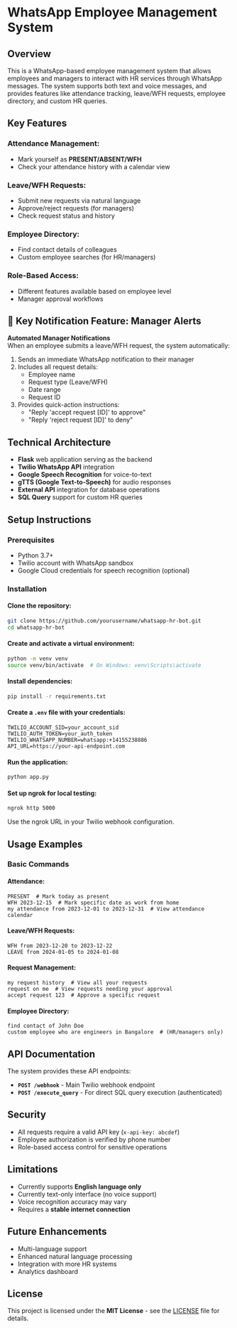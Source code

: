 # WhatsApp Employee Management System

## Overview
This is a WhatsApp-based employee management system that allows employees and managers to interact with HR services through WhatsApp messages. The system supports both text and voice messages, and provides features like attendance tracking, leave/WFH requests, employee directory, and custom HR queries.

## Key Features
### Attendance Management:
- Mark yourself as **PRESENT/ABSENT/WFH**
- Check your attendance history with a calendar view

### Leave/WFH Requests:
- Submit new requests via natural language
- Approve/reject requests (for managers)
- Check request status and history

### Employee Directory:
- Find contact details of colleagues
- Custom employee searches (for HR/managers)

### Role-Based Access:
- Different features available based on employee level
- Manager approval workflows

## 🔔 Key Notification Feature: Manager Alerts

**Automated Manager Notifications**  
When an employee submits a leave/WFH request, the system automatically:
1. Sends an immediate WhatsApp notification to their manager
2. Includes all request details:
   - Employee name
   - Request type (Leave/WFH)
   - Date range
   - Request ID
3. Provides quick-action instructions:
   - "Reply 'accept request [ID]' to approve"
   - "Reply 'reject request [ID]' to deny"


## Technical Architecture
- **Flask** web application serving as the backend
- **Twilio WhatsApp API** integration
- **Google Speech Recognition** for voice-to-text
- **gTTS (Google Text-to-Speech)** for audio responses
- **External API** integration for database operations
- **SQL Query** support for custom HR queries

## Setup Instructions
### Prerequisites
- Python 3.7+
- Twilio account with WhatsApp sandbox
- Google Cloud credentials for speech recognition (optional)

### Installation
#### Clone the repository:
```bash
git clone https://github.com/yourusername/whatsapp-hr-bot.git
cd whatsapp-hr-bot
```
#### Create and activate a virtual environment:
```bash
python -m venv venv
source venv/bin/activate  # On Windows: venv\Scripts\activate
```
#### Install dependencies:
```bash
pip install -r requirements.txt
```
#### Create a `.env` file with your credentials:
```
TWILIO_ACCOUNT_SID=your_account_sid
TWILIO_AUTH_TOKEN=your_auth_token
TWILIO_WHATSAPP_NUMBER=whatsapp:+14155238886
API_URL=https://your-api-endpoint.com
```
#### Run the application:
```bash
python app.py
```
#### Set up ngrok for local testing:
```bash
ngrok http 5000
```
Use the ngrok URL in your Twilio webhook configuration.

## Usage Examples
### Basic Commands
#### Attendance:
```text
PRESENT  # Mark today as present
WFH 2023-12-15  # Mark specific date as work from home
my attendance from 2023-12-01 to 2023-12-31  # View attendance calendar
```

#### Leave/WFH Requests:
```text
WFH from 2023-12-20 to 2023-12-22
LEAVE from 2024-01-05 to 2024-01-08
```

#### Request Management:
```text
my request history  # View all your requests
request on me  # View requests needing your approval
accept request 123  # Approve a specific request
```

#### Employee Directory:
```text
find contact of John Doe
custom employee who are engineers in Bangalore  # (HR/managers only)
```

## API Documentation
The system provides these API endpoints:
- **`POST /webhook`** - Main Twilio webhook endpoint
- **`POST /execute_query`** - For direct SQL query execution (authenticated)

## Security
- All requests require a valid API key (`x-api-key: abcdef`)
- Employee authorization is verified by phone number
- Role-based access control for sensitive operations

## Limitations
- Currently supports **English language only**
- Currently text-only interface (no voice support)
- Voice recognition accuracy may vary
- Requires a **stable internet connection**

## Future Enhancements
- Multi-language support
- Enhanced natural language processing
- Integration with more HR systems
- Analytics dashboard

## License
This project is licensed under the **MIT License** - see the [LICENSE](LICENSE) file for details.
